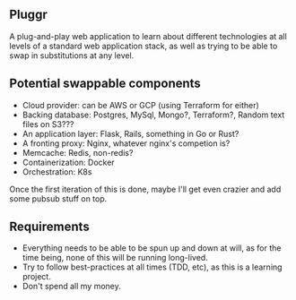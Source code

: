 Pluggr
------

A plug-and-play web application to learn about different technologies at all
levels of a standard web application stack, as well as trying to be able to
swap in substitutions at any level.

## Potential swappable components
- Cloud provider: can be AWS or GCP (using Terraform for either)
- Backing database: Postgres, MySql, Mongo?, Terraform?, Random text files on S3???
- An application layer: Flask, Rails, something in Go or Rust?
- A fronting proxy: Nginx, whatever nginx's competion is?
- Memcache: Redis, non-redis?
- Containerization: Docker
- Orchestration: K8s

Once the first iteration of this is done, maybe I'll get even crazier and add
some pubsub stuff on top.

## Requirements
- Everything needs to be able to be spun up and down at will, as for the time
being, none of this will be running long-lived.
- Try to follow best-practices at all times (TDD, etc), as this is a learning
project.
- Don't spend all my money.
